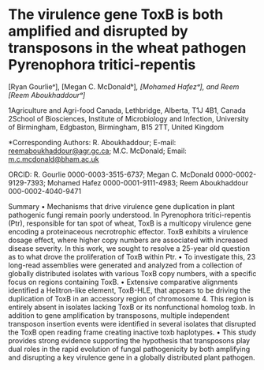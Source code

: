# The virulence gene ToxB is both amplified and disrupted by transposons in the wheat pathogen Pyrenophora tritici-repentis

[Ryan Gourlieᵃ], [Megan C. McDonaldᵇ]*, [Mohamed Hafezᵃ], and Reem [Reem Aboukhaddourᵃ]*

1Agriculture and Agri-food Canada, Lethbridge, Alberta, T1J 4B1, Canada
2School of Biosciences, Institute of Microbiology and Infection, University of Birmingham, Edgbaston, Birmingham, B15 2TT, United Kingdom

*Corresponding Authors: R. Aboukhaddour; E-mail: reemaboukhaddour@agr.gc.ca; M.C. McDonald; Email: m.c.mcdonald@bham.ac.uk

ORCID: R. Gourlie 0000-0003-3515-6737; Megan C. McDonald 0000-0002-9129-7393; Mohamed Hafez 0000-0001-9111-4983; Reem Aboukhaddour 000-0002-4040-9471

Summary
•	Mechanisms that drive virulence gene duplication in plant pathogenic fungi remain poorly understood. In Pyrenophora tritici-repentis (Ptr), responsible for tan spot of wheat, ToxB is a multicopy virulence gene encoding a proteinaceous necrotrophic effector. ToxB exhibits a virulence dosage effect, where higher copy numbers are associated with increased disease severity. In this work, we sought to resolve a 25-year old question as to what drove the proliferation of ToxB within Ptr. 
•	To investigate this, 23 long-read assemblies were generated and analyzed from a collection of globally distributed isolates with various ToxB copy numbers, with a specific focus on regions containing ToxB. 
•	Extensive comparative alignments identified a Helitron-like element, ToxB-HLE, that appears to be driving the duplication of ToxB in an accessory region of chromosome 4. This region is entirely absent in isolates lacking ToxB or its nonfunctional homolog toxb. In addition to gene amplification by transposons, multiple independent transposon insertion events were identified in several isolates that disrupted the ToxB open reading frame creating inactive toxb haplotypes. 
•	This study provides strong evidence supporting the hypothesis that transposons play dual roles in the rapid evolution of fungal pathogenicity by both amplifying and disrupting a key virulence gene in a globally distributed plant pathogen. 

